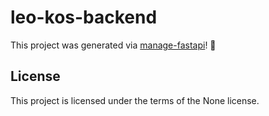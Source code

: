 # leo-kos-backend

This project was generated via [manage-fastapi](https://ycd.github.io/manage-fastapi/)! :tada:

## License

This project is licensed under the terms of the None license.
